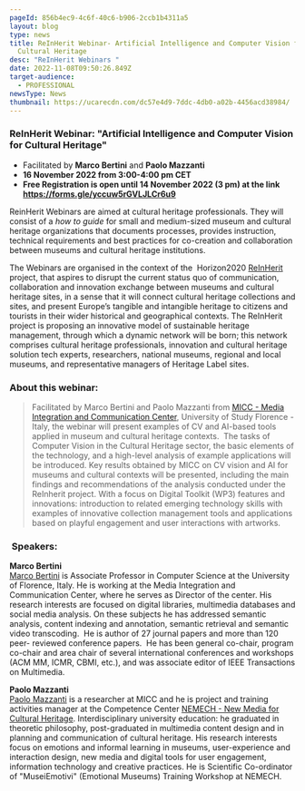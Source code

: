```yaml
---
pageId: 856b4ec9-4c6f-40c6-b906-2ccb1b4311a5
layout: blog
type: news
title: ReInHerit Webinar- Artificial Intelligence and Computer Vision for
  Cultural Heritage
desc: "ReInHerit Webinars "
date: 2022-11-08T09:50:26.849Z
target-audience:
  - PROFESSIONAL
newsType: News
thumbnail: https://ucarecdn.com/dc57e4d9-7ddc-4db0-a02b-4456acd38984/
---
```

### ReInHerit Webinar: "Artificial Intelligence and Computer Vision for Cultural Heritage"

* Facilitated by **Marco Bertini** and **Paolo Mazzanti**
* **16 November 2022 from 3:00-4:00 pm CET**
* **Free Registration is open until 14 November 2022 (3 pm) at the link <https://forms.gle/yccuw5rGVLJLCr6u9>**

ReinHerit Webinars are aimed at cultural heritage professionals. They will consist of a *how to guide* for small and medium-sized museum and cultural heritage organizations that documents processes, provides instruction, technical requirements and best practices for co-creation and collaboration between museums and cultural heritage institutions.

The Webinars are organised in the context of the  Horizon2020 [ReInHerit](https://www.reinherit.eu) project, that aspires to disrupt the current status quo of communication, collaboration and innovation exchange between museums and cultural heritage sites, in a sense that it will connect cultural heritage collections and sites, and present Europe’s tangible and intangible heritage to citizens and tourists in their wider historical and geographical contexts. The ReInHerit project is proposing an innovative model of sustainable heritage management, through which a dynamic network will be born; this network comprises cultural heritage professionals, innovation and cultural heritage solution tech experts, researchers, national museums, regional and local museums, and representative managers of Heritage Label sites. 

### About this webinar:

> Facilitated by Marco Bertini and Paolo Mazzanti from [MICC - Media Integration and Communication Center](https://www.micc.unifi.it), University of Study Florence - Italy, the webinar will present examples of CV and AI-based tools applied in museum and cultural heritage contexts.  The tasks of Computer Vision in the Cultural Heritage sector, the basic elements of the technology, and a high-level analysis of example applications will be introduced. Key results obtained by MICC on CV vision and AI for museums and cultural contexts will be presented, including the main findings and recommendations of the analysis conducted under the ReInherit project. With a focus on Digital Toolkit (WP3) features and innovations: introduction to related emerging technology skills with examples of innovative collection management tools and applications based on playful engagement and user interactions with artworks.

###  Speakers:

**Marco Bertini**\
[Marco Bertini](https://www.micc.unifi.it/people/marco-bertini/) is Associate Professor in Computer Science at the University of Florence, Italy. He is working at the Media Integration and Communication Center, where he serves as Director of the center. His research interests are focused on digital libraries, multimedia databases and social media analysis. On these subjects he has addressed semantic analysis, content indexing and annotation, semantic retrieval and semantic video transcoding.  He is author of 27 journal papers and more than 120 peer- reviewed conference papers.  He has been general co-chair, program co-chair and area chair of several international conferences and workshops (ACM MM, ICMR, CBMI, etc.), and was associate editor of IEEE Transactions on Multimedia. 

**Paolo Mazzanti**\
[Paolo Mazzanti](https://www.micc.unifi.it/people/paolo-mazzanti/) is a researcher at MICC and he is project and training activities manager at the Competence Center [NEMECH - New Media for Cultural Heritage](http://nemech.unifi.it). Interdisciplinary university education: he graduated in theoretic philosophy, post-graduated in multimedia content design and in planning and communication of cultural heritage. His research interests focus on emotions and informal learning in museums, user-experience and interaction design, new media and digital tools for user engagement, information technology and creative practices. He is Scientific Co-ordinator of "MuseiEmotivi" (Emotional Museums) Training Workshop at NEMECH.